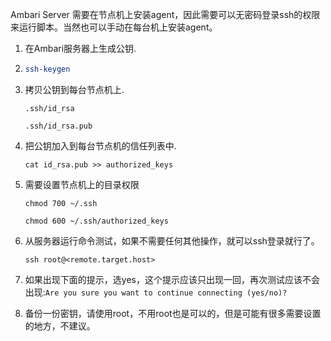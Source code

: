 Ambari Server 需要在节点机上安装agent，因此需要可以无密码登录ssh的权限来运行脚本。当然也可以手动在每台机上安装agent。

1. 在Ambari服务器上生成公钥.

2. ```bash
   ssh-keygen
   ```
3. 拷贝公钥到每台节点机上.

   ```
   .ssh/id_rsa
   ```

   ```
   .ssh/id_rsa.pub
   ```

4. 把公钥加入到每台节点机的信任列表中.

   ```
   cat id_rsa.pub >> authorized_keys
   ```

5. 需要设置节点机上的目录权限

   ```
   chmod 700 ~/.ssh
   ```

   ```
   chmod 600 ~/.ssh/authorized_keys
   ```

6. 从服务器运行命令测试，如果不需要任何其他操作，就可以ssh登录就行了。

   ```
   ssh root@<remote.target.host>
   ```

7. 如果出现下面的提示，选yes，这个提示应该只出现一回，再次测试应该不会出现:`Are you sure you want to continue connecting (yes/no)?`

8. 备份一份密钥，请使用root，不用root也是可以的，但是可能有很多需要设置的地方，不建议。



